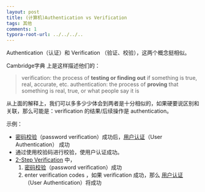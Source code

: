 ```yaml
---
layout: post
title: (计算机)Authentication vs Verification
tags: 其他
comments: 1
typora-root-url: ../../../..
---
```


Authentication（认证）和 Verification （验证、校验），这两个概念挺相似。

Cambridge字典 上是这样描述他们的：

> verification: the process of **testing or finding out** if something is true, real, accurate, etc.
> authentication: the process of **proving** that something is real, true, or what people say it is

从上面的解释上，我们可以多多少少体会到两者是十分相似的，如果硬要说区别和关联，那么可能是：verification 的结果/后续操作是 authentication。

示例：

-  <u>密码校验</u>（password  verification）成功后，<u>用户认证</u>（User Authentication） 成功
- 通过使用校验码进行校验，使用户认证成功。
- [2-Step Verification](https://www.google.com/landing/2step/) 中，
  1.  <u>密码校验</u>（password  verification）成功
  2. enter verification codes ，如果 verification 成功，那么 <u>用户认证</u>（User Authentication）将成功

